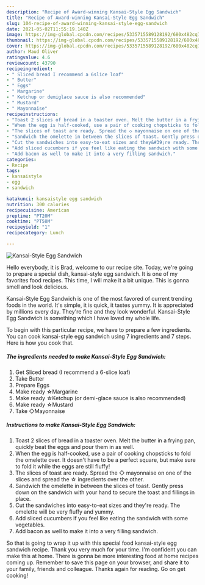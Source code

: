```yaml
---
description: "Recipe of Award-winning Kansai-Style Egg Sandwich"
title: "Recipe of Award-winning Kansai-Style Egg Sandwich"
slug: 104-recipe-of-award-winning-kansai-style-egg-sandwich
date: 2021-05-02T11:55:19.140Z
image: https://img-global.cpcdn.com/recipes/5335715589128192/680x482cq70/kansai-style-egg-sandwich-recipe-main-photo.jpg
thumbnail: https://img-global.cpcdn.com/recipes/5335715589128192/680x482cq70/kansai-style-egg-sandwich-recipe-main-photo.jpg
cover: https://img-global.cpcdn.com/recipes/5335715589128192/680x482cq70/kansai-style-egg-sandwich-recipe-main-photo.jpg
author: Maud Oliver
ratingvalue: 4.6
reviewcount: 43790
recipeingredient:
- " Sliced bread I recommend a 6slice loaf"
- " Butter"
- " Eggs"
- " Margarine"
- " Ketchup or demiglace sauce is also recommended"
- " Mustard"
- " Mayonnaise"
recipeinstructions:
- "Toast 2 slices of bread in a toaster oven. Melt the butter in a frying pan, quickly beat the eggs and pour them in as well."
- "When the egg is half-cooked, use a pair of cooking chopsticks to fold the omelette over. It doesn&#39;t have to be a perfect square, but make sure to fold it while the eggs are still fluffy!"
- "The slices of toast are ready. Spread the ◇ mayonnaise on one of the slices and spread the ☆ ingredients over the other."
- "Sandwich the omelette in between the slices of toast. Gently press down on the sandwich with your hand to secure the toast and fillings in place."
- "Cut the sandwiches into easy-to-eat sizes and they&#39;re ready. The omelette will be very fluffy and yummy."
- "Add sliced cucumbers if you feel like eating the sandwich with some vegetables."
- "Add bacon as well to make it into a very filling sandwich."
categories:
- Recipe
tags:
- kansaistyle
- egg
- sandwich

katakunci: kansaistyle egg sandwich 
nutrition: 300 calories
recipecuisine: American
preptime: "PT20M"
cooktime: "PT58M"
recipeyield: "1"
recipecategory: Lunch

---
```



![Kansai-Style Egg Sandwich](https://img-global.cpcdn.com/recipes/5335715589128192/680x482cq70/kansai-style-egg-sandwich-recipe-main-photo.jpg)

Hello everybody, it is Brad, welcome to our recipe site. Today, we're going to prepare a special dish, kansai-style egg sandwich. It is one of my favorites food recipes. This time, I will make it a bit unique. This is gonna smell and look delicious.

Kansai-Style Egg Sandwich is one of the most favored of current trending foods in the world. It's simple, it is quick, it tastes yummy. It is appreciated by millions every day. They're fine and they look wonderful. Kansai-Style Egg Sandwich is something which I have loved my whole life.




To begin with this particular recipe, we have to prepare a few ingredients. You can cook kansai-style egg sandwich using 7 ingredients and 7 steps. Here is how you cook that.

<!--inarticleads1-->

##### The ingredients needed to make Kansai-Style Egg Sandwich:

1. Get  Sliced bread (I recommend a 6-slice loaf)
1. Take  Butter
1. Prepare  Eggs
1. Make ready  ☆Margarine
1. Make ready  ☆Ketchup (or demi-glace sauce is also recommended)
1. Make ready  ☆Mustard
1. Take  ◇Mayonnaise




<!--inarticleads2-->

##### Instructions to make Kansai-Style Egg Sandwich:

1. Toast 2 slices of bread in a toaster oven. Melt the butter in a frying pan, quickly beat the eggs and pour them in as well.
1. When the egg is half-cooked, use a pair of cooking chopsticks to fold the omelette over. It doesn&#39;t have to be a perfect square, but make sure to fold it while the eggs are still fluffy!
1. The slices of toast are ready. Spread the ◇ mayonnaise on one of the slices and spread the ☆ ingredients over the other.
1. Sandwich the omelette in between the slices of toast. Gently press down on the sandwich with your hand to secure the toast and fillings in place.
1. Cut the sandwiches into easy-to-eat sizes and they&#39;re ready. The omelette will be very fluffy and yummy.
1. Add sliced cucumbers if you feel like eating the sandwich with some vegetables.
1. Add bacon as well to make it into a very filling sandwich.




So that is going to wrap it up with this special food kansai-style egg sandwich recipe. Thank you very much for your time. I'm confident you can make this at home. There is gonna be more interesting food at home recipes coming up. Remember to save this page on your browser, and share it to your family, friends and colleague. Thanks again for reading. Go on get cooking!
